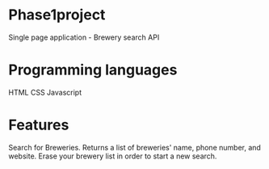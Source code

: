 # Phase1project
Single page application - Brewery search API


# Programming languages
HTML
CSS
Javascript


# Features
Search for Breweries.
Returns a list of breweries' name, phone number, and website.
Erase your brewery list in order to start a new search.
